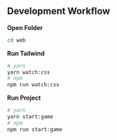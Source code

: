 ## Development Workflow

**Open Folder**
```sh
cd web
```

**Run Tailwind**
```sh
# yarn
yarn watch:css
# npm
npm run watch:css
```

**Run Project**
```sh
# yarn
yarn start:game
# npm
npm run start:game
```